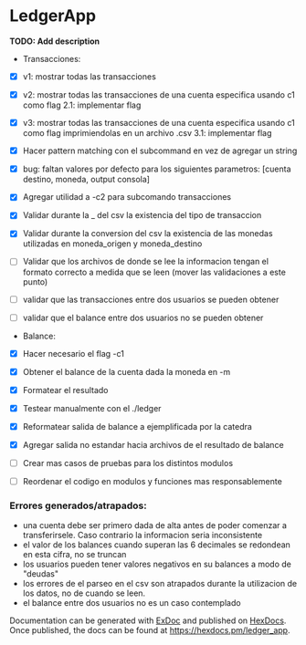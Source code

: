 # LedgerApp

**TODO: Add description**

- Transacciones:
- [x] v1: mostrar todas las transacciones
- [x] v2: mostrar todas las transacciones de una cuenta especifica usando c1 como flag
    2.1: implementar flag
- [x] v3: mostrar todas las transacciones de una cuenta especifica usando c1 como flag imprimiendolas en un archivo .csv
    3.1: implementar flag
- [x] Hacer pattern matching con el subcommand en vez de agregar un string
- [x] bug: faltan valores por defecto para los siguientes parametros: [cuenta destino, moneda, output consola]
- [x] Agregar utilidad a -c2 para subcomando transacciones
- [x] Validar durante la _ del csv la existencia del tipo de transaccion
- [x] Validar durante la conversion del csv la existencia de las monedas utilizadas en moneda_origen y moneda_destino
 - [ ] Validar que los archivos de donde se lee la informacion tengan el formato correcto a medida que se leen (mover las validaciones a este punto)
 
- [ ] validar que las transacciones entre dos usuarios se pueden obtener
- [ ] validar que el balance entre dos usuarios no se pueden obtener

- Balance:
- [x] Hacer necesario el flag -c1
- [x] Obtener el balance de la cuenta dada la moneda en -m
- [x] Formatear el resultado
- [x] Testear manualmente con el ./ledger
- [x] Reformatear salida de balance a ejemplificada por la catedra
- [x] Agregar salida no estandar hacia archivos de el resultado de balance

- [ ] Crear mas casos de pruebas para los distintos modulos
- [ ] Reordenar el codigo en modulos y funciones mas responsablemente


### Errores generados/atrapados:
- una cuenta debe ser primero dada de alta antes de poder comenzar a transferirsele. Caso contrario la informacion seria inconsistente
- el valor de los balances cuando superan las 6 decimales se redondean en esta cifra, no se truncan
- los usuarios pueden tener valores negativos en su balances a modo de "deudas"
- los errores de el parseo en el csv son atrapados durante la utilizacion de los datos, no de cuando se leen.
- el balance entre dos usuarios no es un caso contemplado

Documentation can be generated with [ExDoc](https://github.com/elixir-lang/ex_doc)
and published on [HexDocs](https://hexdocs.pm). Once published, the docs can
be found at <https://hexdocs.pm/ledger_app>.


